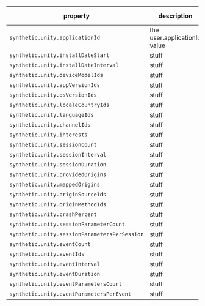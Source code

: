 | property | description | default value |
| -------- | ----------- | ------------- |
| `synthetic.unity.applicationId` | the user.applicationId value | 12345L |
| `synthetic.unity.installDateStart` | stuff | default |
| `synthetic.unity.installDateInterval` | stuff | default |
| `synthetic.unity.deviceModelIds` | stuff | default |
| `synthetic.unity.appVersionIds` | stuff | default |
| `synthetic.unity.osVersionIds` | stuff | default |
| `synthetic.unity.localeCountryIds` | stuff | default |
| `synthetic.unity.languageIds` | stuff | default |
| `synthetic.unity.channelIds` | stuff | default |
| `synthetic.unity.interests` | stuff | default |
| `synthetic.unity.sessionCount` | stuff | default |
| `synthetic.unity.sessionInterval` | stuff | default |
| `synthetic.unity.sessionDuration` | stuff | default |
| `synthetic.unity.providedOrigins` | stuff | default |
| `synthetic.unity.mappedOrigins` | stuff | default |
| `synthetic.unity.originSourceIds` | stuff | default |
| `synthetic.unity.originMethodIds` | stuff | default |
| `synthetic.unity.crashPercent` | stuff | default |
| `synthetic.unity.sessionParameterCount` | stuff | default |
| `synthetic.unity.sessionParametersPerSession` | stuff | default |
| `synthetic.unity.eventCount` | stuff | default |
| `synthetic.unity.eventIds` | stuff | default |
| `synthetic.unity.eventInterval` | stuff | default |
| `synthetic.unity.eventDuration` | stuff | default |
| `synthetic.unity.eventParametersCount` | stuff | default |
| `synthetic.unity.eventParametersPerEvent` | stuff | default |
